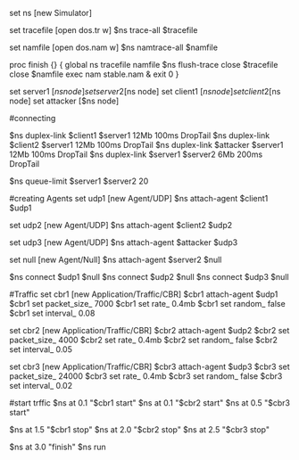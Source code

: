 set ns [new Simulator]

set tracefile [open dos.tr w]
$ns trace-all $tracefile

set namfile [open dos.nam w]
$ns namtrace-all $namfile

proc finish {} {
global ns tracefile namfile
$ns flush-trace
close $tracefile
close $namfile
exec nam stable.nam &
exit 0
}

set server1 [$ns node]
set server2 [$ns node]
set client1 [$ns node]
set client2 [$ns node]
set attacker [$ns node]

#connecting

$ns duplex-link $client1 $server1 12Mb 100ms DropTail
$ns duplex-link $client2 $server1 12Mb 100ms DropTail
$ns duplex-link $attacker $server1 12Mb 100ms DropTail
$ns duplex-link $server1 $server2 6Mb 200ms DropTail

$ns queue-limit $server1 $server2 20

#creating Agents
set udp1 [new Agent/UDP]
$ns attach-agent $client1 $udp1

set udp2 [new Agent/UDP]
$ns attach-agent $client2 $udp2

set udp3 [new Agent/UDP]
$ns attach-agent $attacker $udp3

set null [new Agent/Null]
$ns attach-agent $server2 $null

$ns connect $udp1 $null
$ns connect $udp2 $null
$ns connect $udp3 $null

#Traffic
set cbr1 [new Application/Traffic/CBR]
$cbr1 attach-agent $udp1
$cbr1 set packet_size_ 7000
$cbr1 set rate_ 0.4mb
$cbr1 set random_ false
$cbr1 set interval_ 0.08

set cbr2 [new Application/Traffic/CBR]
$cbr2 attach-agent $udp2
$cbr2 set packet_size_ 4000
$cbr2 set rate_ 0.4mb
$cbr2 set random_ false
$cbr2 set interval_ 0.05

set cbr3 [new Application/Traffic/CBR]
$cbr3 attach-agent $udp3
$cbr3 set packet_size_ 24000
$cbr3 set rate_ 0.4mb
$cbr3 set random_ false
$cbr3 set interval_ 0.02

#start trffic
$ns at 0.1 "$cbr1 start"
$ns at 0.1 "$cbr2 start"
$ns at 0.5 "$cbr3 start"

$ns at 1.5 "$cbr1 stop"
$ns at 2.0 "$cbr2 stop"
$ns at 2.5 "$cbr3 stop"

$ns at 3.0 "finish"
$ns run
